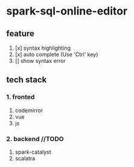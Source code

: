 # spark-sql-online-editor

## feature

1. [x] syntax highlighting
2. [x] auto complete (Use 'Ctrl' key)
3. [] show syntax error

## tech stack

### 1. fronted

1. codemirror
2. vue
3. js

### 2. backend //TODO

1. spark-catalyst
2. scalatra